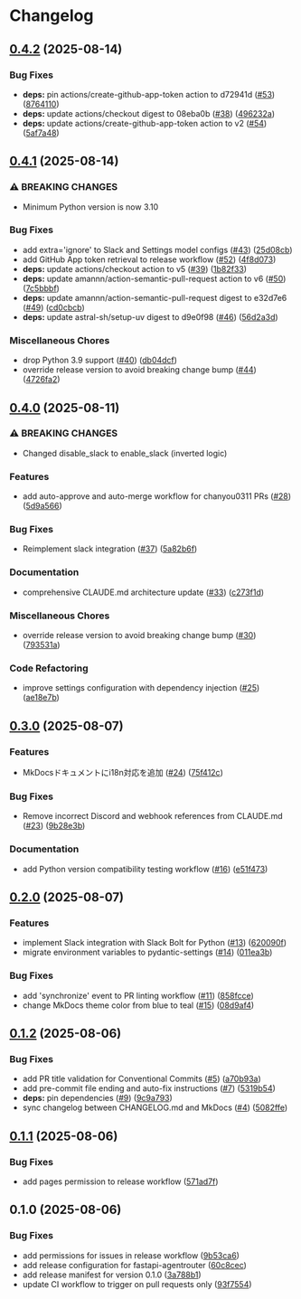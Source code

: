 # Changelog

## [0.4.2](https://github.com/chanyou0311/fastapi-agentrouter/compare/v0.4.1...v0.4.2) (2025-08-14)


### Bug Fixes

* **deps:** pin actions/create-github-app-token action to d72941d ([#53](https://github.com/chanyou0311/fastapi-agentrouter/issues/53)) ([8764110](https://github.com/chanyou0311/fastapi-agentrouter/commit/8764110343a6ef721576a0a15f8aed1143b18588))
* **deps:** update actions/checkout digest to 08eba0b ([#38](https://github.com/chanyou0311/fastapi-agentrouter/issues/38)) ([496232a](https://github.com/chanyou0311/fastapi-agentrouter/commit/496232a99cea9f4d50fc292b9f5bec3c0039e82c))
* **deps:** update actions/create-github-app-token action to v2 ([#54](https://github.com/chanyou0311/fastapi-agentrouter/issues/54)) ([5af7a48](https://github.com/chanyou0311/fastapi-agentrouter/commit/5af7a4812e6a98fe95b2d24ecc1f2a0c9400d8ed))

## [0.4.1](https://github.com/chanyou0311/fastapi-agentrouter/compare/v0.4.0...v0.4.1) (2025-08-14)


### ⚠ BREAKING CHANGES

* Minimum Python version is now 3.10

### Bug Fixes

* add extra='ignore' to Slack and Settings model configs ([#43](https://github.com/chanyou0311/fastapi-agentrouter/issues/43)) ([25d08cb](https://github.com/chanyou0311/fastapi-agentrouter/commit/25d08cbe67980425961e568870b3f9e0c7011711))
* add GitHub App token retrieval to release workflow ([#52](https://github.com/chanyou0311/fastapi-agentrouter/issues/52)) ([4f8d073](https://github.com/chanyou0311/fastapi-agentrouter/commit/4f8d07377c62ca4dfeb935ecf7f4975ddda9b10c))
* **deps:** update actions/checkout action to v5 ([#39](https://github.com/chanyou0311/fastapi-agentrouter/issues/39)) ([1b82f33](https://github.com/chanyou0311/fastapi-agentrouter/commit/1b82f33e1240c2e9102be0c746888d1441c5609a))
* **deps:** update amannn/action-semantic-pull-request action to v6 ([#50](https://github.com/chanyou0311/fastapi-agentrouter/issues/50)) ([7c5bbbf](https://github.com/chanyou0311/fastapi-agentrouter/commit/7c5bbbf2e8427057094a20220c5c9b7faf793c0f))
* **deps:** update amannn/action-semantic-pull-request digest to e32d7e6 ([#49](https://github.com/chanyou0311/fastapi-agentrouter/issues/49)) ([cd0cbcb](https://github.com/chanyou0311/fastapi-agentrouter/commit/cd0cbcb5455a0850a7c9c52879d45f79570c9d70))
* **deps:** update astral-sh/setup-uv digest to d9e0f98 ([#46](https://github.com/chanyou0311/fastapi-agentrouter/issues/46)) ([56d2a3d](https://github.com/chanyou0311/fastapi-agentrouter/commit/56d2a3d9be410829692bea99b395ebed573d24e3))


### Miscellaneous Chores

* drop Python 3.9 support ([#40](https://github.com/chanyou0311/fastapi-agentrouter/issues/40)) ([db04dcf](https://github.com/chanyou0311/fastapi-agentrouter/commit/db04dcfaa7c9f1091613e6f61d51a3d6dfdf7ab5))
* override release version to avoid breaking change bump ([#44](https://github.com/chanyou0311/fastapi-agentrouter/issues/44)) ([4726fa2](https://github.com/chanyou0311/fastapi-agentrouter/commit/4726fa26038f51cc240530d728ae982ab880bd17))

## [0.4.0](https://github.com/chanyou0311/fastapi-agentrouter/compare/v0.3.0...v0.4.0) (2025-08-11)


### ⚠ BREAKING CHANGES

* Changed disable_slack to enable_slack (inverted logic)

### Features

* add auto-approve and auto-merge workflow for chanyou0311 PRs ([#28](https://github.com/chanyou0311/fastapi-agentrouter/issues/28)) ([5d9a566](https://github.com/chanyou0311/fastapi-agentrouter/commit/5d9a5667d793fbdf5a70292537ed67120eb00b29))


### Bug Fixes

* Reimplement slack integration ([#37](https://github.com/chanyou0311/fastapi-agentrouter/issues/37)) ([5a82b6f](https://github.com/chanyou0311/fastapi-agentrouter/commit/5a82b6f2f96cb3b1190fbe6b4abe05c5696a25cd))


### Documentation

* comprehensive CLAUDE.md architecture update ([#33](https://github.com/chanyou0311/fastapi-agentrouter/issues/33)) ([c273f1d](https://github.com/chanyou0311/fastapi-agentrouter/commit/c273f1da10df1d8e886cdcf6744df66169b697dd))


### Miscellaneous Chores

* override release version to avoid breaking change bump ([#30](https://github.com/chanyou0311/fastapi-agentrouter/issues/30)) ([793531a](https://github.com/chanyou0311/fastapi-agentrouter/commit/793531a37f08baa02a0df9274851bf996e616a76))


### Code Refactoring

* improve settings configuration with dependency injection ([#25](https://github.com/chanyou0311/fastapi-agentrouter/issues/25)) ([ae18e7b](https://github.com/chanyou0311/fastapi-agentrouter/commit/ae18e7bf5e040e3a90247af70c841db91ab5a1f1))

## [0.3.0](https://github.com/chanyou0311/fastapi-agentrouter/compare/v0.2.0...v0.3.0) (2025-08-07)


### Features

* MkDocsドキュメントにi18n対応を追加 ([#24](https://github.com/chanyou0311/fastapi-agentrouter/issues/24)) ([75f412c](https://github.com/chanyou0311/fastapi-agentrouter/commit/75f412c31bd543e4e9c6a0eb827e30690a31f0ce))


### Bug Fixes

* Remove incorrect Discord and webhook references from CLAUDE.md ([#23](https://github.com/chanyou0311/fastapi-agentrouter/issues/23)) ([9b28e3b](https://github.com/chanyou0311/fastapi-agentrouter/commit/9b28e3b2f661fa0cd4306dd455f3bbc6df7d5c2a))


### Documentation

* add Python version compatibility testing workflow ([#16](https://github.com/chanyou0311/fastapi-agentrouter/issues/16)) ([e51f473](https://github.com/chanyou0311/fastapi-agentrouter/commit/e51f473bd7997e55c3b94f33340845a3bacc25c0))

## [0.2.0](https://github.com/chanyou0311/fastapi-agentrouter/compare/v0.1.2...v0.2.0) (2025-08-07)


### Features

* implement Slack integration with Slack Bolt for Python ([#13](https://github.com/chanyou0311/fastapi-agentrouter/issues/13)) ([620090f](https://github.com/chanyou0311/fastapi-agentrouter/commit/620090f0f575eb11fd529f0a815f0980e37728c3))
* migrate environment variables to pydantic-settings ([#14](https://github.com/chanyou0311/fastapi-agentrouter/issues/14)) ([011ea3b](https://github.com/chanyou0311/fastapi-agentrouter/commit/011ea3b298762b6c27a78586f0f94a966a86bff5))


### Bug Fixes

* add 'synchronize' event to PR linting workflow ([#11](https://github.com/chanyou0311/fastapi-agentrouter/issues/11)) ([858fcce](https://github.com/chanyou0311/fastapi-agentrouter/commit/858fcce5e29eb5d4c49aaa5f81a6caeb5dc4f240))
* change MkDocs theme color from blue to teal ([#15](https://github.com/chanyou0311/fastapi-agentrouter/issues/15)) ([08d9af4](https://github.com/chanyou0311/fastapi-agentrouter/commit/08d9af4d828a4d646f6ede4df6c286776bbd9dc4))

## [0.1.2](https://github.com/chanyou0311/fastapi-agentrouter/compare/v0.1.1...v0.1.2) (2025-08-06)


### Bug Fixes

* add PR title validation for Conventional Commits ([#5](https://github.com/chanyou0311/fastapi-agentrouter/issues/5)) ([a70b93a](https://github.com/chanyou0311/fastapi-agentrouter/commit/a70b93a01f46749010676b108d6599c125aa8295))
* add pre-commit file ending and auto-fix instructions ([#7](https://github.com/chanyou0311/fastapi-agentrouter/issues/7)) ([5319b54](https://github.com/chanyou0311/fastapi-agentrouter/commit/5319b54b87939047df23c4750c239a4b746ede2d))
* **deps:** pin dependencies ([#9](https://github.com/chanyou0311/fastapi-agentrouter/issues/9)) ([9c9a793](https://github.com/chanyou0311/fastapi-agentrouter/commit/9c9a7938cb0a786dd983586757a0edc677fc11a5))
* sync changelog between CHANGELOG.md and MkDocs ([#4](https://github.com/chanyou0311/fastapi-agentrouter/issues/4)) ([5082ffe](https://github.com/chanyou0311/fastapi-agentrouter/commit/5082ffeae202fab252d13e881299c6093c4e2c4e))

## [0.1.1](https://github.com/chanyou0311/fastapi-agentrouter/compare/v0.1.0...v0.1.1) (2025-08-06)


### Bug Fixes

* add pages permission to release workflow ([571ad7f](https://github.com/chanyou0311/fastapi-agentrouter/commit/571ad7f96d5e3d40b093b880f1b29ff17eef34e9))

## 0.1.0 (2025-08-06)


### Bug Fixes

* add permissions for issues in release workflow ([9b53ca6](https://github.com/chanyou0311/fastapi-agentrouter/commit/9b53ca6d477bd858578b09c98729cfd1051a15b0))
* add release configuration for fastapi-agentrouter ([60c8cec](https://github.com/chanyou0311/fastapi-agentrouter/commit/60c8cec02e7a83c65c6b1258c12353c2ef3af1de))
* add release manifest for version 0.1.0 ([3a788b1](https://github.com/chanyou0311/fastapi-agentrouter/commit/3a788b1151a50c652ff8390dd271abb1d0c93c51))
* update CI workflow to trigger on pull requests only ([93f7554](https://github.com/chanyou0311/fastapi-agentrouter/commit/93f7554846f081b120533dfb78df7d2e4764451f))
